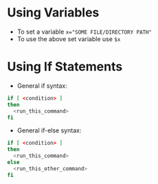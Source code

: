 # Using Variables
- To set a variable `x="SOME FILE/DIRECTORY PATH"`
- To use the above set variable use `$x`

# Using If Statements
- General if syntax:
```bash
if [ <condition> ]
then
  <run_this_command>
fi
```
- General if-else syntax:

```bash
if [ <condition> ]
then
  <run_this_command>
else
  <run_this_other_command>
fi
```
